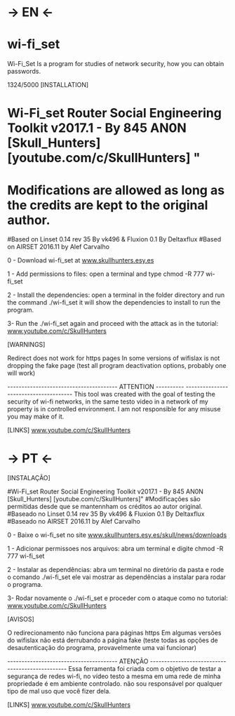 # -> EN <- #
# wi-fi_set
Wi-Fi_Set Is a program for studies of network security, how you can obtain passwords.

1324/5000
[INSTALLATION]

# Wi-Fi_set Router Social Engineering Toolkit v2017.1 - By 845 AN0N [Skull_Hunters] [youtube.com/c/SkullHunters] "
# Modifications are allowed as long as the credits are kept to the original author.
#Based on Linset 0.14 rev 35 By vk496 & Fluxion 0.1 By Deltaxflux
#Based on AIRSET 2016.11 by Alef Carvalho

0 - Download wi-fi_set at www.skullhunters.esy.es

1 - Add permissions to files:
open a terminal and type chmod -R 777 wi-fi_set


2 - Install the dependencies:
open a terminal in the folder directory and run the command ./wi-fi_set
it will show the dependencies to install to run the program.

3- Run the ./wi-fi_set again and proceed with the attack as in the tutorial:
www.youtube.com/c/SkullHunters

[WARNINGS]

Redirect does not work for https pages
In some versions of wifislax is not dropping the fake page (test all program deactivation options, probably one will work)

--------------------------------------- ATTENTION ---------- --------------------------------------
This tool was created with the goal of testing the security of wi-fi networks, in the same testo video in a network of my property is in controlled environment. I am not responsible for any misuse you may make of it.


[LINKS]
www.youtube.com/c/SkullHunters

# -> PT <- #

[INSTALAÇÃO]

#Wi-Fi_set Router Social Engineering Toolkit v2017.1 - By 845 AN0N [Skull_Hunters] [youtube.com/c/SkullHunters]"
#Modificações são permitidas desde que se mantennham os créditos ao autor original.
#Baseado no Linset 0.14 rev 35 By vk496 & Fluxion 0.1 By Deltaxflux
#Baseado no AIRSET 2016.11 by Alef Carvalho

0 - Baixe o wi-fi_set no site www.skullhunters.esy.es/skull/news/downloads

1 - Adicionar permissoes nos arquivos: 
abra um terminal e digite chmod -R 777 wi-fi_set


2 - Instalar as dependências:
abra um terminal no diretório da pasta e rode o comando ./wi-fi_set
ele vai mostrar as dependências a instalar para rodar o programa.

3- Rodar novamente o ./wi-fi_set e proceder com o ataque como no tutorial:
www.youtube.com/c/SkullHunters

[AVISOS]

O redirecionamento não funciona para páginas https
Em algumas versões do wifislax não está derrubando a página fake (teste todas as opções de desautenticação do programa, provavelmente uma vai funcionar)

--------------------------------------- ATENÇÃO ------------------------------------------------
Essa ferramenta foi criada com o objetivo de testar a segurança de redes wi-fi, no vídeo testo a mesma em uma rede de minha propriedade é em ambiente controlado. não sou responsável por qualquer tipo de mal uso que você fizer dela.


[LINKS]
www.youtube.com/c/SkullHunters
